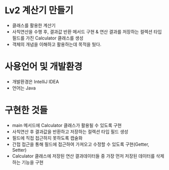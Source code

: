 # Lv2 계산기 만들기
* 클래스를 활용한 계산기  
* 사칙연산을 수행 후, 결과값 반환 메서드 구현 & 연산 결과를 저장하는 컬렉션 타입 필드를 가진 Calculator 클래스를 생성  
* 객체의 개념을 이해하고 활용하는데 목적을 뒀다.

# 사용언어 및 개발환경
* 개발환경은 IntelliJ IDEA
* 언어는 Java

# 구현한 것들
* main 메서드에 Calculator 클래스가 활용될 수 있도록 구현
* 사칙연산 후 결과값을 반환하고  저장하는 컬렉션 타입 필드 생성
* 필드에 직접 접근하지 못하도록 캡술화
* 간접 접근을 통해 필드에 접근하여 가져오고 수정할 수 있도록 구현(Getter, Setter)
* Calculator 클래스에 저장된 연산 결과데이터들 중 가장 먼저 저장된 데이터를 삭제하는 기능을 구현
